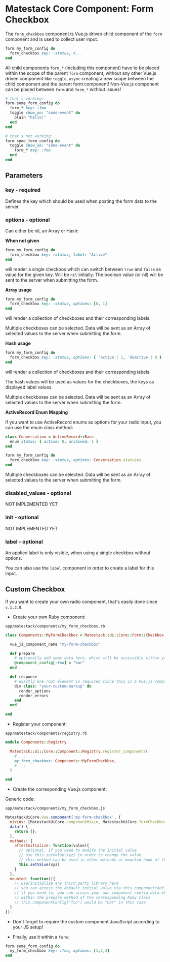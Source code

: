 # Matestack Core Component: Form Checkbox

The `form_checkbox` component is Vue.js driven child component of the `form` component and is used to collect user input.

```ruby
form my_form_config do
  form_checkbox key: :status, #...
end
```

All child components `form_*` (including this component) have to be placed within the scope of the parent `form` component, without any other Vue.js driven component like `toggle`, `async` creating a new scope between the child component and the parent form component! Non-Vue.js component can be placed between `form` and `form_*` without issues!

```ruby
# that's working:
form some_form_config do
  form_* key: :foo
  toggle show_on: "some-event" do
    plain "hello!"
  end
end

# that's not working:
form some_form_config do
  toggle show_on: "some-event" do
    form_* key: :foo
  end
end
```

## Parameters

### key - required

Defines the key which should be used when posting the form data to the server.

### options - optional

Can either be nil, an Array or Hash:

**When not given**

```ruby
form my_form_config do
  form_checkbox key: :status, label: "Active"
end
```

will render a single checkbox which can switch between `true` and `false` as value for the given key. Will be `nil` initially. The boolean value (or nil) will be sent to the server when submitting the form.

**Array usage**

```ruby
form my_form_config do
  form_checkbox key: :status, options: [0, 1]
end
```

will render a collection of checkboxes and their corresponding labels.

Multiple checkboxes can be selected. Data will be sent as an Array of selected values to the server when submitting the form.

**Hash usage**

```ruby
form my_form_config do
  form_checkbox key: :status, options: { 'active': 1, 'deactive': 0 }
end
```

will render a collection of checkboxes and their corresponding labels.

The hash values will be used as values for the checkboxes, the keys as displayed label values.

Multiple checkboxes can be selected. Data will be sent as an Array of selected values to the server when submitting the form.


**ActiveRecord Enum Mapping**

If you want to use ActiveRecord enums as options for your radio input, you can use the enum class method:

```ruby
class Conversation < ActiveRecord::Base
  enum status: { active: 0, archived: 1 }
end
```

```ruby
form my_form_config do
  form_checkbox key: :status, options: Conversation.statuses
end
```

Multiple checkboxes can be selected. Data will be sent as an Array of selected values to the server when submitting the form.


### disabled_values - optional

NOT IMPLEMENTED YET

### init - optional

NOT IMPLEMENTED YET

### label - optional

An applied label is only visible, when using a single checkbox without options.

You can also use the `label` component in order to create a label for this input.

## Custom Checkbox

If you want to create your own radio component, that's easily done since `v.1.3.0`.

- Create your own Ruby component:

`app/matestack/components/my_form_checkbox.rb`

```ruby
class Components::MyFormCheckbox < Matestack::Ui::Core::Form::Checkbox::Base

  vue_js_component_name "my-form-checkbox"

  def prepare
    # optionally add some data here, which will be accessible within your Vue.js component
    @component_config[:foo] = "bar"
  end

  def response
    # exactly one root element is required since this is a Vue.js component template
    div class: "your-custom-markup" do
      render_options
      render_errors
    end
  end

end
```

- Register your component:

`app/matestack/components/registry.rb`

```ruby
module Components::Registry

  Matestack::Ui::Core::Component::Registry.register_components(
    # ...
    my_form_checkbox: Components::MyFormCheckbox,
    # ...
  )

end
```

- Create the corresponding Vue.js component:

Generic code:

`app/matestack/components/my_form_checkbox.js`

```javascript
MatestackUiCore.Vue.component('my-form-checkbox', {
  mixins: [MatestackUiCore.componentMixin, MatestackUiCore.formCheckboxMixin],
  data() {
    return {};
  },
  methods: {
    afterInitialize: function(value){
      // optional: if you need to modify the initial value
      // use this.setValue(xyz) in order to change the value
      // this method can be used in other methods or mounted hook of this component as well!
      this.setValue(xyz)
    }
  },
  mounted: function(){
    // use/initialize any third party library here
    // you can access the default initial value via this.componentConfig["init_value"]
    // if you need to, you can access your own component config data which added
    // within the prepare method of the corresponding Ruby class
    // this.componentConfig["foo"] would be "bar" in this case
  }
});

```

- Don't forget to require the custom component JavaScript according to your JS setup!

- Finally, use it within a `form`:

```ruby
form some_form_config do
  my_form_checkbox key: :foo, options: [1,2,3]
end
```
